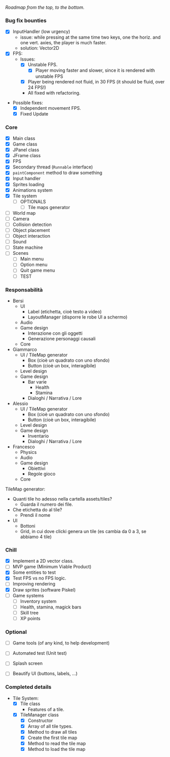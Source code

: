 _Roadmap from the top, to the bottom._
### Bug fix bounties
- [X] InputHandler (low urgency)
  - issue: while pressing at the same time two keys, one the horiz. and one vert. axies, the player is much faster.
  - solution: Vector2D
- [X] FPS:
  - Issues:
    - [x] Unstable FPS.
      - [x] Player moving faster and slower, since it is rendered with unstable FPS
    - [x] Player being rendered not fluid, in 30 FPS (it should be fluid, over 24 FPS!)
    - All fixed with refactoring. 
- Possible fixes:
  - [x] Independent movement FPS.
  - [x] Fixed Update
### Core
- [x] Main class
- [x] Game class
- [x] JPanel class
- [x] JFrame class
- [x] FPS
- [x] Secondary thread (`Runnable` interface)
- [x] `paintComponent` method to draw something
- [x] Input handler
- [x] Sprites loading
- [x] Animations system
- [x] Tile system
  - [ ] OPTIONALS
    - [ ] Tile maps generator
- [ ] World map
- [ ] Camera
- [ ] Collision detection
- [ ] Object placement
- [ ] Object interaction
- [ ] Sound
- [ ] State machine
- [ ] Scenes
  - [ ] Main menu
  - [ ] Option menu
  - [ ] Quit game menu
  - [ ] TEST

### Responsabilità
- Bersi
  - UI 
    - Label (etichetta, cioè testo a video) 
    - LayoutManager (disporre le robe UI a schermo)
  - Audio
  - Game design
    - Interazione con gli oggetti
    - Generazione personaggi causali
  - Core
- Giammarco
  - UI / TileMap generator
    - Box (cioè un quadrato con uno sfondo)
    - Button (cioè un box, interagibile)
  - Level design
  - Game design
    - Bar varie
      - Health
      - Stamina
    - Dialoghi / Narrativa / Lore
- Alessio
  - UI / TileMap generator
    - Box (cioè un quadrato con uno sfondo)
    - Button (cioè un box, interagibile)
  - Level design
  - Game design
    - Inventario
    - Dialoghi / Narrativa / Lore
- Francesco
  - Physics
  - Audio
  - Game design
    - Obiettivi
    - Regole gioco
  - Core

TileMap generator:
- Quanti tile ho adesso nella cartella assets/tiles?
  - Guarda il numero dei file.
- Che etichetta do al tile?
  - Prendi il nome
- UI
  - Bottoni
  - Grid, in cui dove clicki genera un tile (es cambia da 0 a 3, se abbiamo 4 tile)



### Chill
- [x] Implement a 2D vector class.
- [ ] MVP game (Minimum Viable Product)
- [x] Some entities to test
- [x] Test FPS vs no FPS logic.
- [ ] Improving rendering
- [x] Draw sprites (software Piskel)
- [ ] Game systems
  - [ ] Inventory system
  - [ ] Health, stamina, magick bars
  - [ ] Skill tree
  - [ ] XP points
### Optional
- [ ] Game tools (of any kind, to help development)
- [ ] Automated test (Unit test)
- [ ] Splash screen
- [ ] Beautify UI (buttons, labels, ...)



### Completed details
- Tile System:
  - [x] Tile class
    - Features of a tile.
  - [x] TileManager class
    - [x] Constructor
    - [x] Array of all tile types.
    - [x] Method to draw all tiles
    - [x] Create the first tile map
    - [x] Method to read the tile map
    - [x] Method to load the tile map 
